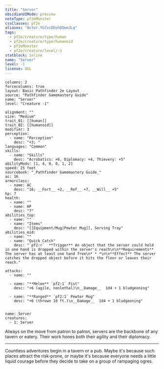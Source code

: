 ```yaml
---
title: "Server"
obsidianUIMode: preview
noteType: pf2eMonster
cssClasses: pf2e
aliases: "Actor.YG7vcDDohDQemJLq" 
tags:
  - pf2e/creature/type/human
  - pf2e/creature/type/humanoid
  - pf2eMonster
  - pf2e/creature/level/-1
statblock: inline
name: "Server"
level: -1
license: OGL
---
```


```statblock
columns: 2
forcecolumns: true
layout: Basic Pathfinder 2e Layout
source: "Pathfinder Gamemastery Guide"
name: "Server"
level: "Creature -1"

alignment: ""
size: "Medium"
trait_01: [[human]]
trait_02: [[humanoid]]
modifier: 3
perception:
  - name: "Perception"
    desc: "+3; "
languages: "Common"
skills:
  - name: "Skills"
    desc: "Acrobatics: +6, Diplomacy: +4, Thievery: +5"
abilityMods: [1, 4, 0, 0, 1, 2]
speed: 25 feet
sourcebook: "_Pathfinder Gamemastery Guide_"
ac: 16
armorclass:
  - name: AC
    desc: "16; __Fort__ +2, __Ref__ +7, __Will__ +5"
hp: 7
health:
  - name: ""
  - name: HP
    desc: "7"
abilities_top:
  - name: ""
  - name: "Items"
    desc: "[[Equipment/Mug|Pewter Mug]], Serving Tray"
abilities_mid:
  - name: ""
  - name: "Quick Catch"
    desc: "`pf2:r`  **Trigger** An object that the server could hold in one hand is dropped within the server's reach\n\n**Requirements** The server has at least one hand free\n* * *\n\n**Effect** The server catches the dropped object before it hits the floor or leaves their reach."

attacks:
  - name: ""

  - name: "**Melee** `pf2:1` Fist"
    desc: "+6 (agile, nonlethal)\n__Damage__  1d4 + 1 bludgeoning"

  - name: "**Ranged** `pf2:1` Pewter Mug"
    desc: "+6 (thrown 10 ft.)\n__Damage__  1d4 + 1 bludgeoning"
 
```

```encounter-table
name: Server
creatures:
  - 1: Server
```



Always on the move from patron to patron, servers are the backbone of any tavern or eatery. Their work hones both their agility and their diplomacy.

* * *

Countless adventures begin in a tavern or a pub. Maybe it's because such places attract the risk-prone, or maybe it's because everyone needs a little liquid courage before they decide to take on a group of rampaging ogres.
